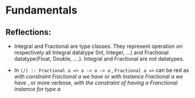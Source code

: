 # Fundamentals


## Reflections:

- Integral and Fractional are type classes. They represent operation on respectively all Integral datatype (Int, Integer, ...) and Fractional datatype(Float, Double, ....). Integral and Fractional are not datatypes.


- In `(/) :: Fractional a => a -> a -> a` , `Fractional a =>` can be red as _with constraint Fractional a we have_  or  _with Instance Fractional a we have_ , or more verbose, _with the constraint of having a Franctional instance for type a_

